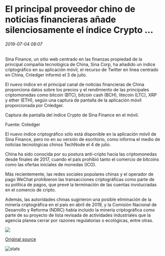 # El principal proveedor chino de noticias financieras añade silenciosamente el índice Crypto ...

###### 2019-07-04 08:07

Sina Finance, un sitio web centrado en las finanzas propiedad de la principal compañía tecnológica de China, Sina Corp, ha añadido un índice criptográfico en su aplicación móvil, el recurso de Twitter en línea centrado en China, Cnledger informó el 3 de julio.

El nuevo índice en el principal canal de noticias financieras de China proporciona datos sobre los precios y el rendimiento de las principales criptomonedas como bitcoin (BTC), bitcoin cash (BCH), litecoin (LTC), XRP y ether (ETH), según una captura de pantalla de la aplicación móvil proporcionada por Cnledger.

Captura de pantalla del índice Crypto de Sina Finance en el móvil.

Fuente: Cnledger

El nuevo índice criptográfico sólo está disponible en la aplicación móvil de Sina Finance, pero no en su versión de escritorio, como informa el medio de noticias tecnológicas chinos TechNode el 4 de julio.

China ha sido conocida por su postura anti-cripto hacia las criptomonedas desde finales de 2017, cuando el país prohibió tanto el comercio de bitcoins como las ofertas iniciales de monedas (ICO).

Más recientemente, las redes sociales populares chinas y el operador de pago WeChat prohibieron las transacciones criptográficas como parte de su política de pagos, que prevé la terminación de las cuentas involucradas en el comercio de cripto.

Además, las autoridades chinas sugirieron una posible eliminación de la minería criptográfica en el país en abril de 2019, y la Comisión Nacional de Desarrollo y Reforma (NDRC) había incluido la minería criptográfica como parte de su proyecto de lista revisada de actividades industriales que la agencia planea cerrar por razones regulatorias o ecológicas, entre otras.

![](https://s3.cointelegraph.com/storage/uploads/view/ecff6d55cae9dc838b4916da5094c1a9.png)

[Original source](https://cointelegraph.com/news/major-chinese-financial-news-provider-quietly-adds-crypto-index)

![stats](https://c.statcounter.com/11760860/0/a89fa40b/1/ "stats")